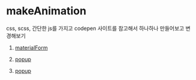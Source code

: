 # makeAnimation
css, scss, 간단한 js를 가지고 codepen 사이트를 참고해서 하나하나 만들어보고 변경해보기

1. [materialForm](https://uchang7194.github.io/makeAnimation/materialForm/)

2. [popup](https://uchang7194.github.io/makeAnimation/popup/)

2. [popup](https://uchang7194.github.io/makeAnimation/hoverEffect/)

